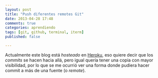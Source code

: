 ```yaml
---
layout: post
title: "Push diferentes remotes Git"
date: 2013-04-28 17:48
comments: true
categories: aprendiendo
tags: [git, github, terminal, iterm]
published: false

---
```


Actualmente este blog está _hosteado_ en [Heroku](http://www.heroku.com/), eso quiere decir que los _commits_ se hacen hacia allá, pero igual quería tener una copia con mayor visibilidad, por lo que se me ocurrió ver una forma donde pudiera hacer commit a más de una fuente (o _remote_).